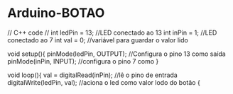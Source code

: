 # Arduino-BOTAO
// C++ code
//
int ledPin = 13; //LED conectado ao 13
int inPin = 1;  //LED conectado ao 7
int val = 0;  //variável para guardar o valor lido

void setup(){
pinMode(ledPin, OUTPUT);   //Configura o pino 13 como saída
pinMode(inPin, INPUT);     //configura o pino 7 como 
}

void loop(){
val = digitalRead(inPin);  //lê o pino de entrada
digitalWrite(ledPin, val); //aciona o led como valor lodo do botão
{
